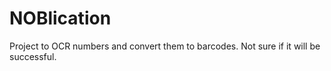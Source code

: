 # NOBlication
Project to OCR numbers and convert them to barcodes. Not sure if it will be successful.
